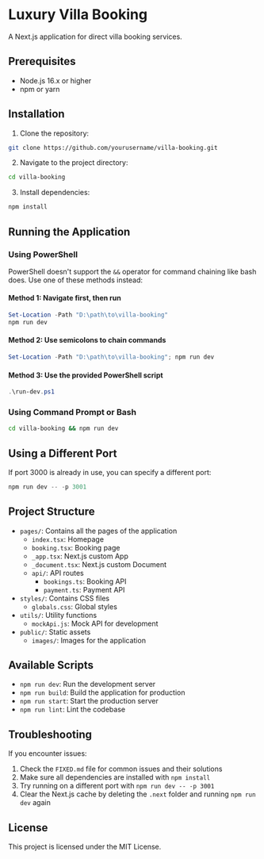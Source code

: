 # Luxury Villa Booking

A Next.js application for direct villa booking services.

## Prerequisites

- Node.js 16.x or higher
- npm or yarn

## Installation

1. Clone the repository:
```bash
git clone https://github.com/yourusername/villa-booking.git
```

2. Navigate to the project directory:
```bash
cd villa-booking
```

3. Install dependencies:
```bash
npm install
```

## Running the Application

### Using PowerShell

PowerShell doesn't support the `&&` operator for command chaining like bash does. Use one of these methods instead:

#### Method 1: Navigate first, then run
```powershell
Set-Location -Path "D:\path\to\villa-booking"
npm run dev
```

#### Method 2: Use semicolons to chain commands
```powershell
Set-Location -Path "D:\path\to\villa-booking"; npm run dev
```

#### Method 3: Use the provided PowerShell script
```powershell
.\run-dev.ps1
```

### Using Command Prompt or Bash
```bash
cd villa-booking && npm run dev
```

## Using a Different Port

If port 3000 is already in use, you can specify a different port:

```powershell
npm run dev -- -p 3001
```

## Project Structure

- `pages/`: Contains all the pages of the application
  - `index.tsx`: Homepage
  - `booking.tsx`: Booking page
  - `_app.tsx`: Next.js custom App
  - `_document.tsx`: Next.js custom Document
  - `api/`: API routes
    - `bookings.ts`: Booking API
    - `payment.ts`: Payment API
- `styles/`: Contains CSS files
  - `globals.css`: Global styles
- `utils/`: Utility functions
  - `mockApi.js`: Mock API for development
- `public/`: Static assets
  - `images/`: Images for the application

## Available Scripts

- `npm run dev`: Run the development server
- `npm run build`: Build the application for production
- `npm run start`: Start the production server
- `npm run lint`: Lint the codebase

## Troubleshooting

If you encounter issues:

1. Check the `FIXED.md` file for common issues and their solutions
2. Make sure all dependencies are installed with `npm install`
3. Try running on a different port with `npm run dev -- -p 3001`
4. Clear the Next.js cache by deleting the `.next` folder and running `npm run dev` again

## License

This project is licensed under the MIT License. 
